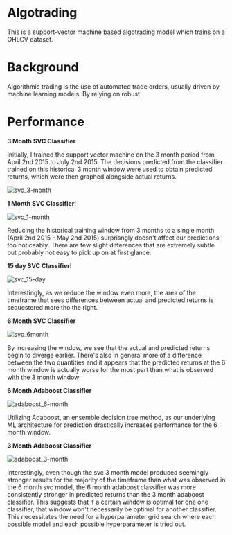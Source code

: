 # Algotrading
This is a support-vector machine based algotrading model which trains on a OHLCV dataset.

# Background

Algorithmic trading is the use of automated trade orders, usually driven by machine learning models. By relying on robust 



# Performance

**3 Month SVC Classifier**

Initially, I trained the support vector machine on the 3 month period from April 2nd 2015 to July 2nd 2015. 
The decisions predicted from the classifier trained on this historical 3 month window were used to obtain predicted returns, which were then graphed alongside actual returns.

![svc_3-month](https://user-images.githubusercontent.com/54637095/226731265-c8059aed-2402-4a7a-92e2-9e84faa7d235.png)


**1 Month SVC Classifier**!

![svc_1-month](https://user-images.githubusercontent.com/54637095/226736032-5e6de8da-1ae7-420c-966d-1580cb7ab62f.png)

Reducing the historical training window from 3 months to a single month (April 2nd 2015 - May 2nd 2015) surprisngly doesn't affect our predictions too noticeably. There are few slight differences that are extremely subtle but probably not easy to pick up on at first glance.

**15 day SVC Classifier**!

![svc_15-day](https://user-images.githubusercontent.com/54637095/226741153-5d0d6825-72fc-4bc8-aa85-442b7897f6e6.png)


Interestingly, as we reduce the window even more, the area of the timeframe that sees differences between actual and predicted returns is sequestered more tho the right.


**6 Month SVC Classifier**

![svc_6month](https://user-images.githubusercontent.com/54637095/227732568-ea8fcbdb-4f51-41ee-9b92-9aac9124f69f.png)

By increasing the window, we see that the actual and predicted returns begin to diverge earlier. There's also in general more of a difference between the two quantities and it appears that the predicted returns at the 6 month window is actually worse for the most part than what is observed with the 3 month window

**6 Month Adaboost Classifier**

![adaboost_6-month](https://user-images.githubusercontent.com/54637095/227734223-f48d9ab3-1208-4376-a101-d54cc89781aa.png)


Utilizing Adaboost, an ensemble decision tree method, as our underlying ML architecture for prediction drastically increases performance for the 6 month window.

**3 Month Adaboost Classifier**


![adaboost_3-month](https://user-images.githubusercontent.com/54637095/227734461-f362bef9-70c5-48c8-acb3-d0efb97e53e0.png)


Interestingly, even though the svc 3 month model produced seemingly stronger results for the majority of the timeframe than what was observed in the 6 month svc model, the 6 month adaboost classifier was more consistently stronger in predicted returns than the 3 month adaboost classifier. This suggests that if a certain window is optimal for one one classifier, that window won't necessarily be optimal for another classifier. This necessitates the need for a hyperparameter grid search where each possible model and each possible hyperparameter is tried out.
